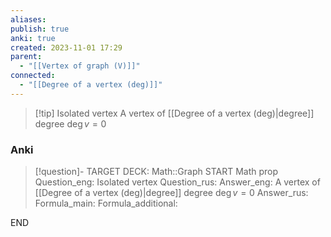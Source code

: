 ```yaml
---
aliases: 
publish: true
anki: true
created: 2023-11-01 17:29
parent:
  - "[[Vertex of graph (V)]]"
connected:
  - "[[Degree of a vertex (deg)]]"
---
```

> [!tip] Isolated vertex
> A vertex of [[Degree of a vertex (deg)|degree]] degree $\deg v = 0 {}$

### Anki
> [!question]-
TARGET DECK: Math::Graph
START
Math prop
Question_eng: Isolated vertex
Question_rus: 
Answer_eng: A vertex of [[Degree of a vertex (deg)|degree]] degree $\deg v = 0 {}$
Answer_rus: 
Formula_main: 
Formula_additional:
<!--ID: 1699132208101-->
END












